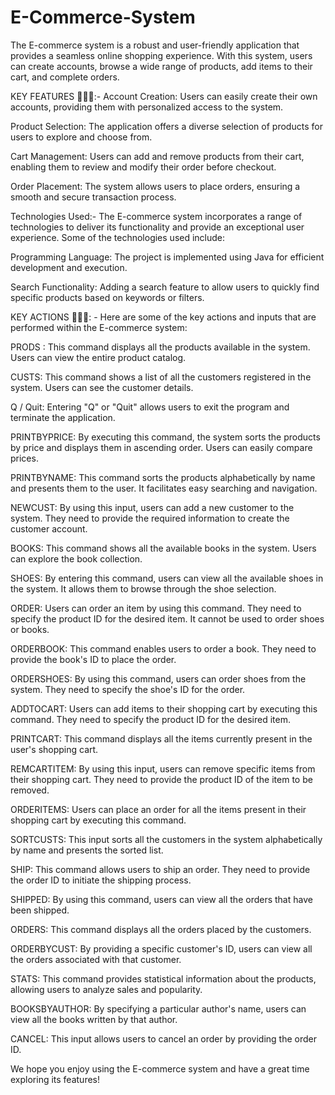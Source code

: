 # E-Commerce-System

The E-commerce system is a robust and user-friendly application that provides a seamless online shopping experience. With this system, users can create accounts, browse a wide range of products, add items to their cart, and complete orders.




KEY FEATURES 👩🏻‍💻:-
Account Creation: Users can easily create their own accounts, providing them with personalized access to the system.

Product Selection: The application offers a diverse selection of products for users to explore and choose from.

Cart Management: Users can add and remove products from their cart, enabling them to review and modify their order before checkout.

Order Placement: The system allows users to place orders, ensuring a smooth and secure transaction process.

Technologies Used:-
The E-commerce system incorporates a range of technologies to deliver its functionality and provide an exceptional user experience. Some of the technologies used include:

Programming Language: The project is implemented using Java for efficient development and execution.

Search Functionality: Adding a search feature to allow users to quickly find specific products based on keywords or filters.




KEY ACTIONS 👩🏻‍💻: -
Here are some of the key actions and inputs that are performed within the E-commerce system:

PRODS : This command displays all the products available in the system. Users can view the entire product catalog.

CUSTS: This command shows a list of all the customers registered in the system. Users can see the customer details.

Q / Quit: Entering "Q" or "Quit" allows users to exit the program and terminate the application.

PRINTBYPRICE: By executing this command, the system sorts the products by price and displays them in ascending order. Users can easily compare prices.

PRINTBYNAME: This command sorts the products alphabetically by name and presents them to the user. It facilitates easy searching and navigation.

NEWCUST: By using this input, users can add a new customer to the system. They need to provide the required information to create the customer account.

BOOKS: This command shows all the available books in the system. Users can explore the book collection.

SHOES: By entering this command, users can view all the available shoes in the system. It allows them to browse through the shoe selection.

ORDER: Users can order an item by using this command. They need to specify the product ID for the desired item. It cannot be used to order shoes or books.

ORDERBOOK: This command enables users to order a book. They need to provide the book's ID to place the order.

ORDERSHOES: By using this command, users can order shoes from the system. They need to specify the shoe's ID for the order.

ADDTOCART: Users can add items to their shopping cart by executing this command. They need to specify the product ID for the desired item.

PRINTCART: This command displays all the items currently present in the user's shopping cart.

REMCARTITEM: By using this input, users can remove specific items from their shopping cart. They need to provide the product ID of the item to be removed.

ORDERITEMS: Users can place an order for all the items present in their shopping cart by executing this command.

SORTCUSTS: This input sorts all the customers in the system alphabetically by name and presents the sorted list.

SHIP: This command allows users to ship an order. They need to provide the order ID to initiate the shipping process.

SHIPPED: By using this command, users can view all the orders that have been shipped.

ORDERS: This command displays all the orders placed by the customers.

ORDERBYCUST: By providing a specific customer's ID, users can view all the orders associated with that customer.

STATS: This command provides statistical information about the products, allowing users to analyze sales and popularity.

BOOKSBYAUTHOR: By specifying a particular author's name, users can view all the books written by that author.

CANCEL: This input allows users to cancel an order by providing the order ID.

We hope you enjoy using the E-commerce system and have a great time exploring its features!


